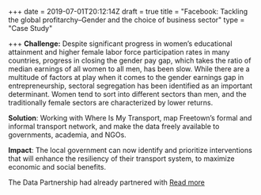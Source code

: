 +++
date = 2019-07-01T20:12:14Z
draft = true
title = "Facebook: Tackling the global profitarchy–Gender and the choice of business sector"
type = "Case Study"

+++
**Challenge:** Despite significant progress in women’s educational attainment and higher female labor force participation rates in many countries, progress in closing the gender pay gap, which takes the ratio of median earnings of all women to all men, has been slow. While there are a multitude of factors at play when it comes to the gender earnings gap in entrepreneurship, sectoral segregation has been identified as an important determinant.  Women tend to sort into different sectors than men, and the traditionally female sectors are characterized by lower returns.

**Solution**: Working with Where Is My Transport, map Freetown’s formal and informal transport network, and make the data freely available to governments, academia, and NGOs.

**Impact**: The local government can now identify and prioritize interventions that will enhance the resiliency of their transport system, to maximize economic and social benefits.



The Data Partnership had already partnered with [Read more](https://blogs.worldbank.org/voices/tackling-global-profitarchy-gender-and-choice-business-sector)
